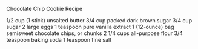 Chocolate Chip Cookie Recipe

1/2 cup (1 stick) unsalted butter
3/4 cup packed dark brown sugar
3/4 cup sugar
2 large eggs
1 teaspoon pure vanilla extract
1 (12-ounce) bag semisweet chocolate chips, or chunks
2 1/4 cups all-purpose flour
3/4 teaspoon baking soda
1 teaspoon fine salt